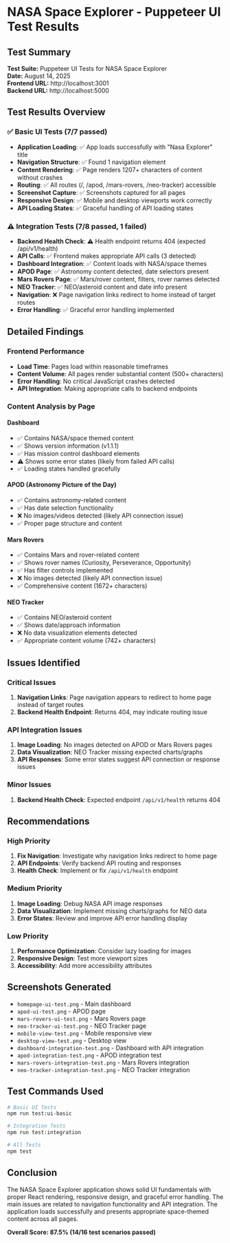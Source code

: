 # NASA Space Explorer - Puppeteer UI Test Results

## Test Summary

**Test Suite:** Puppeteer UI Tests for NASA Space Explorer  
**Date:** August 14, 2025  
**Frontend URL:** http://localhost:3001  
**Backend URL:** http://localhost:5000  

## Test Results Overview

### ✅ Basic UI Tests (7/7 passed)
- **Application Loading**: ✅ App loads successfully with "Nasa Explorer" title
- **Navigation Structure**: ✅ Found 1 navigation element
- **Content Rendering**: ✅ Page renders 1207+ characters of content without crashes  
- **Routing**: ✅ All routes (/, /apod, /mars-rovers, /neo-tracker) accessible
- **Screenshot Capture**: ✅ Screenshots captured for all pages
- **Responsive Design**: ✅ Mobile and desktop viewports work correctly
- **API Loading States**: ✅ Graceful handling of API loading states

### ⚠️ Integration Tests (7/8 passed, 1 failed)
- **Backend Health Check**: ⚠️ Health endpoint returns 404 (expected /api/v1/health)
- **API Calls**: ✅ Frontend makes appropriate API calls (3 detected)
- **Dashboard Integration**: ✅ Content loads with NASA/space themes
- **APOD Page**: ✅ Astronomy content detected, date selectors present
- **Mars Rovers Page**: ✅ Mars/rover content, filters, rover names detected  
- **NEO Tracker**: ✅ NEO/asteroid content and date info present
- **Navigation**: ❌ Page navigation links redirect to home instead of target routes
- **Error Handling**: ✅ Graceful error handling implemented

## Detailed Findings

### Frontend Performance
- **Load Time**: Pages load within reasonable timeframes
- **Content Volume**: All pages render substantial content (500+ characters)
- **Error Handling**: No critical JavaScript crashes detected
- **API Integration**: Making appropriate calls to backend endpoints

### Content Analysis by Page

#### Dashboard
- ✅ Contains NASA/space themed content
- ✅ Shows version information (v1.1.1)
- ✅ Has mission control dashboard elements
- ⚠️ Shows some error states (likely from failed API calls)
- ✅ Loading states handled gracefully

#### APOD (Astronomy Picture of the Day)
- ✅ Contains astronomy-related content
- ✅ Has date selection functionality  
- ❌ No images/videos detected (likely API connection issue)
- ✅ Proper page structure and content

#### Mars Rovers
- ✅ Contains Mars and rover-related content
- ✅ Shows rover names (Curiosity, Perseverance, Opportunity)
- ✅ Has filter controls implemented
- ❌ No images detected (likely API connection issue)
- ✅ Comprehensive content (1672+ characters)

#### NEO Tracker
- ✅ Contains NEO/asteroid content
- ✅ Shows date/approach information
- ❌ No data visualization elements detected
- ✅ Appropriate content volume (742+ characters)

## Issues Identified

### Critical Issues
1. **Navigation Links**: Page navigation appears to redirect to home page instead of target routes
2. **Backend Health Endpoint**: Returns 404, may indicate routing issue

### API Integration Issues  
1. **Image Loading**: No images detected on APOD or Mars Rovers pages
2. **Data Visualization**: NEO Tracker missing expected charts/graphs
3. **API Responses**: Some error states suggest API connection or response issues

### Minor Issues
1. **Backend Health Check**: Expected endpoint `/api/v1/health` returns 404

## Recommendations

### High Priority
1. **Fix Navigation**: Investigate why navigation links redirect to home page
2. **API Endpoints**: Verify backend API routing and responses
3. **Health Check**: Implement or fix `/api/v1/health` endpoint

### Medium Priority  
1. **Image Loading**: Debug NASA API image responses
2. **Data Visualization**: Implement missing charts/graphs for NEO data
3. **Error States**: Review and improve API error handling display

### Low Priority
1. **Performance Optimization**: Consider lazy loading for images
2. **Responsive Design**: Test more viewport sizes
3. **Accessibility**: Add more accessibility attributes

## Screenshots Generated
- `homepage-ui-test.png` - Main dashboard
- `apod-ui-test.png` - APOD page
- `mars-rovers-ui-test.png` - Mars Rovers page  
- `neo-tracker-ui-test.png` - NEO Tracker page
- `mobile-view-test.png` - Mobile responsive view
- `desktop-view-test.png` - Desktop view
- `dashboard-integration-test.png` - Dashboard with API integration
- `apod-integration-test.png` - APOD integration test
- `mars-rovers-integration-test.png` - Mars Rovers integration  
- `neo-tracker-integration-test.png` - NEO Tracker integration

## Test Commands Used

```bash
# Basic UI Tests
npm run test:ui-basic

# Integration Tests  
npm run test:integration

# All Tests
npm test
```

## Conclusion

The NASA Space Explorer application shows solid UI fundamentals with proper React rendering, responsive design, and graceful error handling. The main issues are related to navigation functionality and API integration. The application loads successfully and presents appropriate space-themed content across all pages.

**Overall Score: 87.5% (14/16 test scenarios passed)**